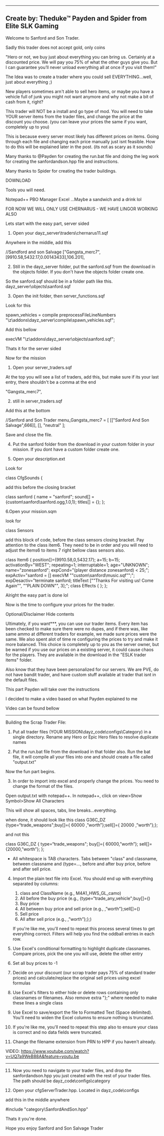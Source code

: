 

--------------
Create by: Theduke™ Payden and Spider from Elite SLK Gaming
--------------

Welcome to Sanford and Son Trader.

Sadly this trader does not accept gold, only coins

"Hero or not, we buy just about everything
you can bring us. Certainly at a discounted price.
We will pay you 75% of what the other guys
give you. But I can guarantee you’ll never
unload everything all at once if you visit them!"

The Idea was to create a trader where you could sell EVERYTHING...well, just about everything ;)

New players sometimes arn't able to sell hero items, or maybe you have a vehicle full of junk
you might not want anymore and why not make a bit of cash from it, right?

This trader will NOT be a install and go type of mod.
You will need to take YOUR server items from the trader files, and change the price at the discount you choose.
(you can leave your prices the same if you want, completely up to you)

This is because every server most likely has different prices on items.
Going through each file and changing each price manually just isnt feasible.
How to do this will be explained later in the post. (its not as scary as it sounds)

Many thanks to @Payden for creating the run.bat  file and doing the leg work for creating the sanfordandson.hpp file and instructions.

Many thanks to Spider for creating the trader buildings.

DOWNLOAD

Tools you will need.

Notepad++
PBO Manager
Excel
...Maybe a sandwich and a drink lol

 

FOR NOW WE WILL ONLY USE CHERNARUS - WE HAVE LINGOR WORKING ALSO

Lets start with the easy part, server sided

1. Open your dayz_server\traders\chernarus11.sqf

Anywhere in the middle, add this

//Sandford and son Salvage
    ["Gangsta_merc7", [9910.58,5432.17,0.00143433],106.201],

   
2. Still in the dayz_server folder, put the sanford.sqf from the download in the objects folder.  If you don't have the objects folder create one.

So the sanford.sqf should be in a folder path like this. dayz_server\objects\sanford.sqf

3. Open the init folder, then server_functions.sqf

Look for this
 

spawn_vehicles = compile preprocessFileLineNumbers "\z\addons\dayz_server\compile\spawn_vehicles.sqf";

Add this bellow
 

execVM "\z\addons\dayz_server\objects\sanford.sqf";

Thats it for the server sided

 

Now for the mission

1. Open your server_traders.sqf

At the top you will see a list of traders,
add this, but make sure if its your last entry, there shouldn't be a comma at the end

"Gangsta_merc7",

2. still in server_traders.sqf

Add this at the bottom
 

//Sanford and Son Trader
menu_Gangsta_merc7 = [
    [["Sanford And Son Salvage",666]],
    [],
    "neutral"
];

Save and close the file.

4. Put the sanford folder from the download in your custom folder in your mission. If you dont have a custom folder create one.

5. Open your description.ext

Look for

class CfgSounds
{

add this before the closing bracket

class sanford
	{
		name = "sanford";
		sound[] = {custom\sanford\sanford.ogg,1.0,1};
		titles[] = {};
	};

6.Open your mission.sqm

look for

class Sensors

add this block of code, before the class sensors closing bracket.
Pay attention to the class item6. They need to be in order and you will need to adjust the items6 to items 7 right bellow class sensors also.

class Item6
		{
			position[]={9910.58,0,5432.17}; 
			a=15;
			b=15;
			activationBy="WEST";
			repeating=1;
			interruptable=1;
			age="UNKNOWN";
			name="zonesanford";
			expCond="(player distance zonesanford) < 25;";
			expActiv="sanford = [] execVM ""custom\sanford\music.sqf"";";
			expDesactiv="terminate sanford; titleText [""Thanks For visiting us! Come Again"", ""PLAIN DOWN"", 3];";
			class Effects
			{
			};
		};

 

Alright the easy part is done lol

Now is the time to configure your prices for the trader.

Optional/Disclaimer
  Hide contents

Ultimately, if you want***, you can use our trader items.
Every item has been checked to make sure there were no dupes,
and if there was, like same ammo at different traders for example,
we made sure prices were the same.
We also spent alot of time re configuring the prices to try and make it more balanced.
This choice is completely up to you as the server owner,
but be warned if you use our prices on a existing server,
it could cause chaos for the players.  They are available in the
download in the "ESLK trader items" folder.

Also know that they have been personalized for our servers.
We are PVE, do not have bandit trader,
and have custom stuff available at trader that isnt in the default files.

This part Payden will take over the instructions

I decided to make a video based on what Payden explained to me

Video can be found bellow
****************************

Building the Scrap Trader File:

1. Put all trader files (YOUR MISSION\dayz_code\configs\Category) in a single directory. Rename any Hero or Epic Hero files to resolve duplicate names

2. Put the run.bat file from the download in that folder also.
Run the bat file, it will compile all your files into one and should create a file called "output.txt"

Now the fun part begins.

3. In order to import into excel and properly change the prices. You need to change the format of the files.

Open output.txt with notepad++.
In notepad++, click on view>Show Symbol>Show All Characters

This will show all spaces, tabs, line breaks...everything.

when done, it should look like this
class    G36C_DZ    {type=“trade_weapons";buy[]={    60000    ,”worth”};sell[]={    20000    ,”worth”};};

and not this

class G36C_DZ    {
type=“trade_weapons";
buy[]={    60000,”worth”};
sell[]={20000,”worth”};
};

- All whitespace is TAB characters.  Tabs between "class" and classname, between classname and {type=..., before and after buy price, before and after sell price.

4. Import the plain text file into Excel. You should end up with everything separated by columns:



    1. class and ClassName (e.g., M4A1_HWS_GL_camo)
    2. All before the buy price (e.g., {type=“trade_any_vehicle";buy[]={)
    3. Buy price
    4. All between buy price and sell price (e.g., ,”worth”};sell[]={)
    5. Sell price
    6. All after sell price (e.g., ,”worth”};};)
    
    If you're like me, you'll need to repeat this process several times to get everything correct.  Filters will help you find the oddball entries in each row.
    
5. Use Excel's conditional formatting to highlight duplicate classnames.  Compare prices, pick the one you will use, delete the other entry

6. Set all buy prices to -1

7. Decide on your discount (our scrap trader pays 75% of standard trader prices) and calculate/replace the original sell prices using excel formulas

8. Use Excel's filters to either hide or delete rows containing only classnames or filenames.  Also remove extra "};" where needed to make these lines a single class

8. Use Excel to save/export the file to Formatted Text (Space delimited).  You'll need to widen the Excel columns to ensure nothing is truncated.

9. If you're like me, you'll need to repeat this step also to ensure your class is correct and no data fields were truncated.

10. Change the filename extension from PRN to HPP if you haven't already.

VIDEO:
https://www.youtube.com/watch?v=UQ7a9WeB88A&feature=youtu.be
**************************

11. Now you need to navigate to your trader files, and drop the sanfordandson.hpp you just created with the rest of your trader files.
The path should be dayz_code\configs\category

12. Open your cfgServerTrader.hpp. Located in dayz_code\configs

add this in the middle anywhere

#include "category\SanfordAndSon.hpp"

Thats it you're done.

Hope you enjoy Sanford and Son Salvage Trader
